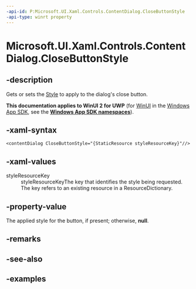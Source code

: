 ```yaml
---
-api-id: P:Microsoft.UI.Xaml.Controls.ContentDialog.CloseButtonStyle
-api-type: winrt property
---
```


<!-- Property syntax.
public Style CloseButtonStyle { get;  set; }
-->

# Microsoft.UI.Xaml.Controls.ContentDialog.CloseButtonStyle

## -description
Gets or sets the [Style](./../windows.ui.xaml/style.md) to apply to the dialog's close button. 

**This documentation applies to WinUI 2 for UWP** (for [WinUI](/windows/apps/winui/winui3/) in the [Windows App SDK](/windows/apps/windows-app-sdk/), see the **[Windows App SDK namespaces](/windows/windows-app-sdk/api/winrt/)**).

## -xaml-syntax
```xaml
<contentDialog CloseButtonStyle="{StaticResource styleResourceKey}"//>
```

## -xaml-values
<dl><dt>styleResourceKey</dt><dd>styleResourceKeyThe key that identifies the style being requested. The key refers to an existing resource in a ResourceDictionary.</dd>
</dl>

## -property-value
The applied style for the button, if present; otherwise, **null**. 

## -remarks

## -see-also

## -examples

